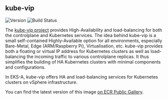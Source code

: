 ## **kube-vip**
![Version](https://img.shields.io/badge/version-v0.8.7-blue)
![Build Status](https://codebuild.us-west-2.amazonaws.com/badges?uuid=eyJlbmNyeXB0ZWREYXRhIjoiZVJQQTc0Vk8rcHlMR0hOYnllRGNmV0NsQTNLNGFaS2hLME1MUmgwYkxpVUFoL0V0WHZzbXVCV1owQ0FUTlF6RHg1WXhWRXZLRzNwN2d2LzZGUVJvZ0pRPSIsIml2UGFyYW1ldGVyU3BlYyI6Im9jQmZMa216aHZpYmdrWDYiLCJtYXRlcmlhbFNldFNlcmlhbCI6MX0%3D&branch=main)

The [kube-vip project](https://github.com/kube-vip/kube-vip) provides High-Availability and load-balancing for both the controlplane and Kubernetes services. The idea behind kube-vip is a small self-contained Highly-Available option for all environments, especially Bare-Metal, Edge (ARM/Raspberry Pi), Virtualisation, etc. kube-vip provides both a floating or virtual IP address for Kubernetes clusters as well as load-balancing the incoming traffic to various controlplane replicas. It thus simplifies the building of HA Kubernetes clusters with minimal components and configurations.

In EKS-A, kube-vip offers HA and load-balancing services for Kubernetes clusters on vSphere infrastructure.

You can find the latest version of this image [on ECR Public Gallery](https://gallery.ecr.aws/eks-anywhere/kube-vip/kube-vip).
